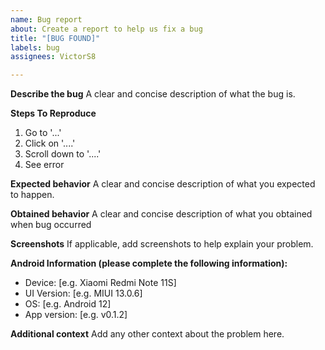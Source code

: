 ```yaml
---
name: Bug report
about: Create a report to help us fix a bug
title: "[BUG FOUND]"
labels: bug
assignees: VictorS8

---
```


**Describe the bug**
A clear and concise description of what the bug is.

**Steps To Reproduce**
1. Go to '...'
2. Click on '....'
3. Scroll down to '....'
4. See error

**Expected behavior**
A clear and concise description of what you expected to happen.

**Obtained behavior**
A clear and concise description of what you obtained when bug occurred

**Screenshots**
If applicable, add screenshots to help explain your problem.

**Android Information (please complete the following information):**
 - Device: [e.g. Xiaomi Redmi Note 11S]
 - UI Version: [e.g. MIUI 13.0.6]
 - OS: [e.g. Android 12]
 - App version: [e.g. v0.1.2]

**Additional context**
Add any other context about the problem here.
